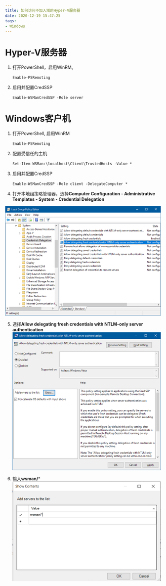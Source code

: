 ```yaml
---
title: 如何访问不加入域的Hyper-V服务器
date: 2020-12-19 15:47:25
tags:
- Windows
---
```


# Hyper-V服务器

1. 打开PowerShell，启用WinRM。

    `Enable-PSRemoting`

2. 启用并配置CredSSP
   
   `Enable-WSManCredSSP -Role server`


# Windows客户机

1. 打开PowerShell, 启用WinRM
   
   `Enable-PSRemoting`

2. 配置受信任的主机
   
   `Set-Item WSMan:\localhost\Client\TrustedHosts -Value *`

3. 启用并配置CredSSP
   
   `Enable-WSManCredSSP -Role client -DelegateComputer *`

4. 打开本地组策略管理器，选择**Computer Configuration - Administrative Templates - System - Credential Delegation**

![](/images/469.png)

5. 选择**Allow delegating fresh credentials with NTLM-only server authentication**
![](/images/470.png)

6. 输入**wsman/***
![](/images/471.png)